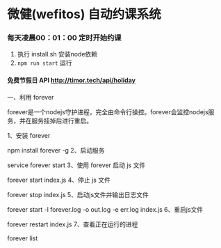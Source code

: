 # 微健(wefitos) 自动约课系统

### 每天凌晨00：01：00 定时开始约课

1. 执行 install.sh 安装node依赖
2. `npm run start` 运行

#### 免费节假日 API http://timor.tech/api/holiday

一、利用 forever

forever是一个nodejs守护进程，完全由命令行操控。forever会监控nodejs服务，并在服务挂掉后进行重启。

1、安装 forever

npm install forever -g
2、启动服务

service forever start
3、使用 forever 启动 js 文件

forever start index.js
4、停止 js 文件

forever stop index.js
5、启动js文件并输出日志文件

forever start -l forever.log -o out.log -e err.log index.js
6、重启js文件

forever restart index.js
7、查看正在运行的进程

forever list
